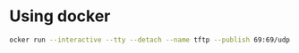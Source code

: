 # Using docker

```bash
ocker run --interactive --tty --detach --name tftp --publish 69:69/udp --volume ~/tftpboot:/var/lib/tftpboot:ro ubuntu:24.04
```
